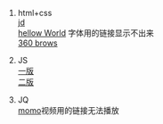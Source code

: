 1. html+css  
[jd](https://liuruiqi1993.github.io/project-test/jd/index.html)  
[hellow World](https://liuruiqi1993.github.io/project-test/hellow_world/hello_world.html) 字体用的链接显示不出来  
[360 brows](https://liuruiqi1993.github.io/project-test/360-copy/index.html)

2. JS  
[一版](https://liuruiqi1993.github.io/project-test/switch-figures/1st/index.html)  
[二版](https://liuruiqi1993.github.io/project-test/switch-figures/2nd/index.html)

3. JQ  
[momo](https://liuruiqi1993.github.io/project-test/momo-copy/index.html)视频用的链接无法播放

